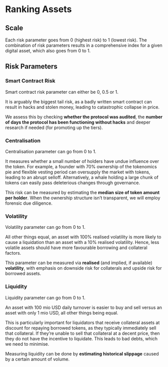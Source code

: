 # Ranking Assets

## **Scale** 

Each risk parameter goes from 0 \(highest risk\) to 1 \(lowest risk\). The combination of risk parameters results in a comprehensive index for a given digital asset, which also goes from 0 to 1.

## **Risk Parameters**

### **Smart Contract Risk** 

Smart contract risk parameter can either be 0, 0.5 or 1.

It is arguably the biggest tail risk, as a badly written smart contract can result in hacks and stolen money, leading to catastrophic collapse in price.

We assess this by checking **whether the protocol was audited**, the **number of days the protocol has been functioning without hacks** and deeper research if needed \(for promoting up the tiers\).

### **Centralisation** 

Centralisation parameter can go from 0 to 1.

It measures whether a small number of holders have undue influence over the token. For example, a founder with 70% ownership of the tokenomics pie and flexible vesting period can oversupply the market with tokens, leading to an abrupt selloff. Alternatively, a whale holding a large chunk of tokens can easily pass deleterious changes through governance.

This risk can be measured by estimating the **median size of token amount per holder**. When the ownership structure isn’t transparent, we will employ forensic due diligence.

### **Volatility** 

Volatility parameter can go from 0 to 1.

All other things equal, an asset with 100% realised volatility is more likely to cause a liquidation than an asset with a 10% realised volatility. Hence, less volatile assets should have more favourable borrowing and collateral factors.

This parameter can be measured via **realised** \(and implied, if available\) **volatility**, with emphasis on downside risk for collaterals and upside risk for borrowed assets.

### **Liquidity** 

Liquidity parameter can go from 0 to 1.

An asset with 100 mio USD daily turnover is easier to buy and sell versus an asset with only 1 mio USD, all other things being equal.

This is particularly important for liquidators that receive collateral assets at discount for repaying borrowed tokens, as they typically immediately sell that collateral. If they’re unable to sell that collateral at a decent price, then they do not have the incentive to liquidate. This leads to bad debts, which we need to minimise.

Measuring liquidity can be done by **estimating historical slippage** caused by a certain amount of volume.

